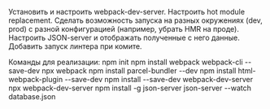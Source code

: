 Установить и настроить webpack-dev-server.
Настроить hot module replacement.
Сделать возможность запуска на разных окружениях (dev, prod) c разной конфигурацией (например, убрать HMR на проде).
Настроить JSON-server и отображать полученные с него данные.
Добавить запуск линтера при комите.

Команды для реализации:
npm init
npm install webpack webpack-cli --save-dev
npx webpack
npm install parcel-bundler --dev
npm install html-webpack-plugin --save-dev
npm install --save-dev webpack-dev-server
npx webpack-dev-server
npm install -g json-server
json-server --watch database.json